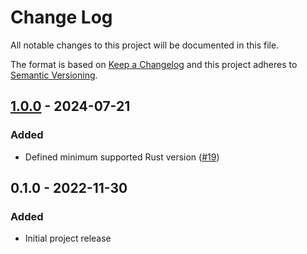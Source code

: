 # Change Log
All notable changes to this project will be documented in this file.

The format is based on [Keep a Changelog](http://keepachangelog.com/) and this project adheres to [Semantic Versioning](http://semver.org/).

## [1.0.0] - 2024-07-21

### Added
- Defined minimum supported Rust version ([#19](https://github.com/MitMaro/version-track/pull/19))

## 0.1.0 - 2022-11-30

### Added
- Initial project release

[Unreleased]: https://github.com/MitMaro/version-track/compare/1.0.0...HEAD
[1.0.0]: https://github.com/MitMaro/version-track/compare/0.1.0...1.0.0
[0.1.0]: https://github.com/MitMaro/version-track/commit/934c1dd01d5b834cdd15ec46496f6507cc09fbd4
